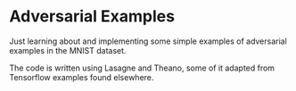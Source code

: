 # Adversarial Examples

Just learning about and implementing some simple examples of adversarial examples in the MNIST dataset. 

The code is written using Lasagne and Theano, some of it adapted from Tensorflow examples found elsewhere. 